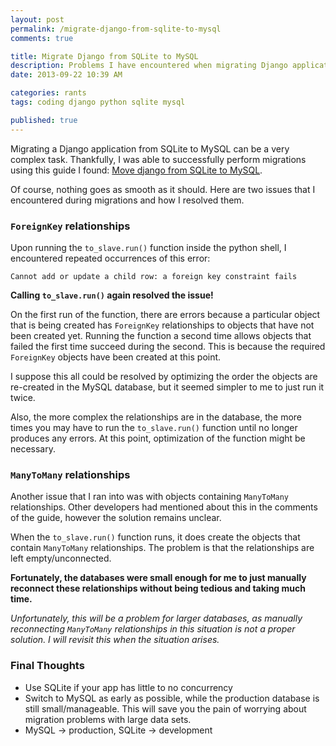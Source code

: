 ```yaml
---
layout: post
permalink: /migrate-django-from-sqlite-to-mysql
comments: true

title: Migrate Django from SQLite to MySQL
description: Problems I have encountered when migrating Django applications from SQLite to MySQL
date: 2013-09-22 10:39 AM

categories: rants
tags: coding django python sqlite mysql

published: true
---
```


Migrating a Django application from SQLite to MySQL can be a very complex task. Thankfully, I was able to successfully perform migrations using this guide I found: [Move django from SQLite to MySQL](http://macrotoma.blogspot.com/2012/10/solved-move-django-from-sqlite-to-mysql.html).

Of course, nothing goes as smooth as it should. Here are two issues that I encountered during migrations and how I resolved them.

### `ForeignKey` relationships

Upon running the `to_slave.run()` function inside the python shell, I encountered repeated occurrences of this error:

`Cannot add or update a child row: a foreign key constraint fails`

**Calling `to_slave.run()` again resolved the issue!**

On the first run of the function, there are errors because a particular object that is being created has `ForeignKey` relationships to objects that have not been created yet. Running the function a second time allows objects that failed the first time succeed during the second. This is because the required `ForeignKey` objects have been created at this point.

I suppose this all could be resolved by optimizing the order the objects are re-created in the MySQL database, but it seemed simpler to me to just run it twice.

Also, the more complex the relationships are in the database, the more times you may have to run the `to_slave.run()` function until no longer produces any errors. At this point, optimization of the function might be necessary.

### `ManyToMany` relationships

Another issue that I ran into was with objects containing `ManyToMany` relationships. Other developers had mentioned about this in the comments of the guide, however the solution remains unclear.

When the `to_slave.run()` function runs, it does create the objects that contain `ManyToMany` relationships. The problem is that the relationships are left empty/unconnected.

**Fortunately, the databases were small enough for me to just manually reconnect these relationships without being tedious and taking much time.**

_Unfortunately, this will be a problem for larger databases, as manually reconnecting `ManyToMany` relationships in this situation is not a proper solution. I will revisit this when the situation arises._

### Final Thoughts
- Use SQLite if your app has little to no concurrency
- Switch to MySQL as early as possible, while the production database is still small/manageable. This will save you the pain of worrying about migration problems with large data sets.
- MySQL -> production, SQLite -> development